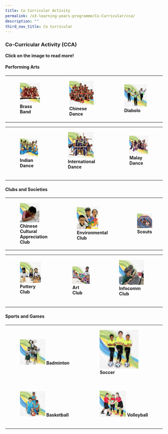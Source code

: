 ```yaml
---
title: Co Curricular Activity
permalink: /x3-learning-years-programme/Co-Curricular/cca/
description: ""
third_nav_title: Co Curricular
---
```

### Co-Curricular Activity (CCA)

**Click on the image to read more!**

#### Performing Arts

|  	|  	|  	|
|---	|---	|---	|
| <figure><a href="https://staging.d24s03z0ob23eb.amplifyapp.com/cca/Performing-Arts/brass-band/"><img style="width:115%" src="/images/cca1.png"></a><b>Brass Band</b></figure>| <figure><a href="https://staging.d24s03z0ob23eb.amplifyapp.com/cca/Performing-Arts/chinese-dance/"><img style="width:95%" src="/images/cca2.png"></a><b> Chinese Dance</b></figure>|  <figure><a href="https://staging.d24s03z0ob23eb.amplifyapp.com/cca/Performing-Arts/diabolo/"><img style="width:95%" src="/images/cca3.png"></a><b>Diabolo </b></figure>	|

|  	|  	|  	|
|---	|---	|---	|
| <figure><a href="https://staging.d24s03z0ob23eb.amplifyapp.com/cca/Performing-Arts/indian-dance/"><img style="width:98%" src="/images/cca4.png"></a> <b>Indian Dance </b></figure>	| <figure><a href="https://staging.d24s03z0ob23eb.amplifyapp.com/cca/Performing-Arts/international-dance/"><img style="width:80%" src="/images/cca5.png"></a> <b>International Dance </b></figure><br>	|  <figure><a href="https://staging.d24s03z0ob23eb.amplifyapp.com/cca/Performing-Arts/malay-dance/"><img style="width:105%" src="/images/cca6.png"></a><b>Malay Dance </b></figure><Br>	|

#### Clubs and Societies

|  	|  	|  	|
|---	|---	|---	|
| <figure><a href="https://staging.d24s03z0ob23eb.amplifyapp.com/cca/Clubs-and-Societies/chinese-cultural-appreciation-club/"><img style="width:70%" src="/images/cca7.png"></a> <b>Chinese Cultural Appreciation Club </b></figure>	| <figure><a href="https://staging.d24s03z0ob23eb.amplifyapp.com/cca/Clubs-and-Societies/environmental-club/"><img style="width:70%" src="/images/cca8.png"></a> <b>Environmental Club </b></figure>	|  <figure><a href="https://staging.d24s03z0ob23eb.amplifyapp.com/cca/Clubs-and-Societies/scouts/"><img style="width:165%" src="/images/cca9.png"></a><b>Scouts </b></figure>	|

|  	|  	|  	|
|---	|---	|---	|
| <figure><a href="https://staging.d24s03z0ob23eb.amplifyapp.com/cca/Clubs-and-Societies/pottery-club/"><img style="width:90%" src="/images/cca10.png"></a> <b>Pottery Club </b></figure><br>	| <figure><a href="https://staging.d24s03z0ob23eb.amplifyapp.com/cca/Clubs-and-Societies/art-club/"><img style="width:105%" src="/images/cca11.png"></a> <b>Art Club </b><br></figure>|  <figure><a href="https://staging.d24s03z0ob23eb.amplifyapp.com/cca/Clubs-and-Societies/infocomm-club/"><img style="width:85%" src="/images/cca12.png"></a><b>Infocomm Club </b></figure><Br>|

#### Sports and Games

|  	|  	|
|---	|---	|
| <figure><a href="https://staging.d24s03z0ob23eb.amplifyapp.com/cca/Sports-and-Games/badminton/"><img style="width:50%" src="/images/cca13.png"></a> <b>Badminton </b></figure><br> 	| <figure><a href="https://staging.d24s03z0ob23eb.amplifyapp.com/cca/Sports-and-Games/soccer/"><img style="width:80%" src="/images/cca14.png"></a> <b>Soccer </b></figure><br> 	|
| <figure><a href="https://staging.d24s03z0ob23eb.amplifyapp.com/cca/Sports-and-Games/basketball/"><img style="width:50%" src="/images/cca15.png"></a> <b>Basketball </b></figure><br> 	| <figure><a href="https://staging.d24s03z0ob23eb.amplifyapp.com/cca/Sports-and-Games/volleyball/"><img style="width:54%" src="/images/cca16.png"></a> <b>Volleyball </b></figure><br> 	|